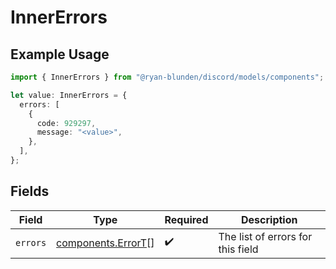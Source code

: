 # InnerErrors

## Example Usage

```typescript
import { InnerErrors } from "@ryan-blunden/discord/models/components";

let value: InnerErrors = {
  errors: [
    {
      code: 929297,
      message: "<value>",
    },
  ],
};
```

## Fields

| Field                                                    | Type                                                     | Required                                                 | Description                                              |
| -------------------------------------------------------- | -------------------------------------------------------- | -------------------------------------------------------- | -------------------------------------------------------- |
| `errors`                                                 | [components.ErrorT](../../models/components/errort.md)[] | :heavy_check_mark:                                       | The list of errors for this field                        |
